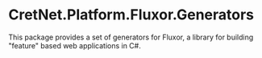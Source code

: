 ﻿# CretNet.Platform.Fluxor.Generators

This package provides a set of generators for Fluxor, a library for building "feature" based web applications in C#.
